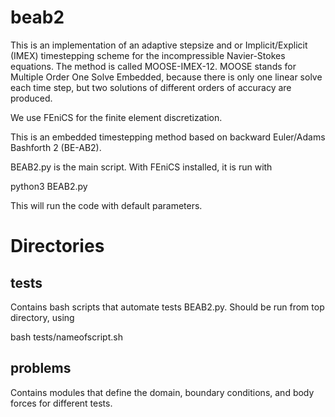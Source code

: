 # beab2
This is an implementation of an adaptive stepsize and or Implicit/Explicit (IMEX) timestepping scheme for the incompressible Navier-Stokes equations. The method is called MOOSE-IMEX-12. MOOSE stands for Multiple Order One Solve Embedded, because there is only one linear solve each time step, but two solutions of different orders of accuracy are produced.  

We use FEniCS for the finite element discretization.

This is an embedded timestepping method based on backward Euler/Adams Bashforth 2 (BE-AB2).

BEAB2.py is the main script. With FEniCS installed, it is run with

python3 BEAB2.py

This will run the code with default parameters.

# Directories

## tests

Contains bash scripts that automate tests BEAB2.py. Should be run from top directory, using

bash tests/nameofscript.sh

## problems

Contains modules that define the domain, boundary conditions, and body forces for different tests.


